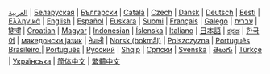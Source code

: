 <a href="/od/2.1/ar/">العربية</a> |
<a href="/od/1.1/be/">Беларуская</a> |
<a href="/od/1.1/bg/">Български</a> |
<a href="/od/1.1/ca/">Català</a> |
<a href="/od/2.0/cz/">Czech</a> |
<a href="/od/1.1/da/">Dansk</a> |
<a href="/od/2.0/de/">Deutsch</a> |
<a href="/od/2.1/et/">Eesti</a> |
<a href="/od/1.0/el/">Ελληνικά</a> |
<a href="/od/{{site.od_current_version}}/en/">English</a> |
<a href="/od/2.0/es/">Español</a> |
<a href="/od/1.0/eu">Euskara</a> |
<a href="/od/1.1/fi/">Suomi</a> |
<a href="/od/1.1/fr/">Français</a> |
<a href="/od/2.1/gl/">Galego</a> |
<a href="/od/1.1/he/">עברית</a> |
<a href="/od/2.0/hi">हिन्दी</a> |
<a href="/od/1.1/hr/">Croatian</a> |
<a href="/od/1.1/hu/">Magyar</a> |
<a href="/od/1.1/id/">Indonesian</a> |
<a href="/od/1.0/is/">Íslenska</a> |
<a href="/od/2.0/it/">Italiano</a> |
<a href="/od/2.1/ja/">日本語</a> |
<a href="/od/1.1/kn/">ಕನ್ನಡ</a> |
<a href="/od/2.1/ko/">한국어</a> |
<a href="/od/1.1/mk/">македонски јазик</a> |
<a href="/od/2.1/ne/">नेपाली</a> |
<a href="/od/1.1/no/">Norsk (bokmål)</a> |
<a href="/od/2.0/pl/">Polszczyzna</a> |
<a href="/od/2.0/pt-br/">Português Brasileiro </a> |
<a href="/od/1.1/pt/">Português</a> |
<a href="/od/1.1/ru/">Русский</a> |
<a href="/od/1.1/sq/">Shqip</a> |
<a href="/od/2.1/sr/">Српски</a> |
<a href="/od/1.1/sv/">Svenska</a> |
<a href="/od/1.1/te/">తెలుగు</a> |
<a href="/od/1.1/tr/">Türkçe</a> |
<a href="/od/2.0/ua/">Українська</a> |
<a href="/od/1.1/zh/">简体中文</a> |
<a href="/od/2.0/zh-tw/">繁體中文</a>
